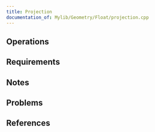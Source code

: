 ```yaml
---
title: Projection
documentation_of: Mylib/Geometry/Float/projection.cpp
---
```


## Operations

## Requirements

## Notes

## Problems

## References
